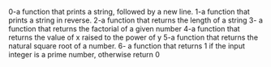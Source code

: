 0-a function that prints a string, followed by a new line.
1-a function that prints a string in reverse.
2-a function that returns the length of a string
3- a function that returns the factorial of a given number
4-a function that returns the value of x raised to the power of y
5-a function that returns the natural square root of a number.
6- a function that returns 1 if the input integer is a prime number, otherwise return 0
